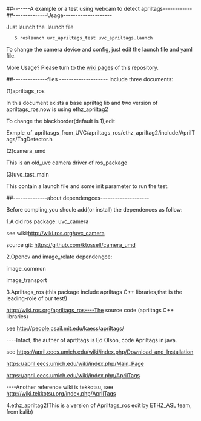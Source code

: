 ##-------A example or a test  using webcam to detect  apriltags------------
##--------------Usage--------------------

   Just launch the .launch file
   
```
   $ roslaunch uvc_apriltags_test uvc_apriltags.launch
```
 
   To change the camera device and config, just edit the launch file and yaml file.

   More Usage? Please turn to the  [wiki pages](https://bitbucket.org/HITSZ-NRSL/hitsz_apriltags_ros/wiki/Home) of this repository.

##--------------files --------------------
Include three documents:

(1)apriltags_ros

   In this document exists a base apriltag lib and two version of apriltags_ros,now is using ethz_apriltag2

   To change the blackborder(default is 1),edit 

   Exmple_of_apriltasgs_from_UVC/apriltags_ros/ethz_apriltag2/include/AprilTags/TagDetector.h

(2)camera_umd

   This is an old_uvc camera driver of ros_package
    
(3)uvc_tast_main

   This contain a launch file and some init parameter to run the test. 
    
##--------------about dependengces--------------------

Before compling,you shoule add(or install) the dependences as follow:

1.A old ros package:   uvc_camera

   see wiki:http://wiki.ros.org/uvc_camera

   source git:   https://github.com/ktossell/camera_umd

2.Opencv and image_relate dependengce:

   image_common
   
   image_transport
   
3.Apriltags_ros (this package include apriltags C++ libraries,that is the leading-role of our test!)

   http://wiki.ros.org/apriltags_ros----The source code (apriltags C++ libraries) 

   see   http://people.csail.mit.edu/kaess/apriltags/

   ----Infact, the auther of aprtltags is Ed Olson, code Apriltags in java.
   
   see https://april.eecs.umich.edu/wiki/index.php/Download_and_Installation

   https://april.eecs.umich.edu/wiki/index.php/Main_Page

   https://april.eecs.umich.edu/wiki/index.php/AprilTags

   ----Another reference wiki is tekkotsu, see http://wiki.tekkotsu.org/index.php/AprilTags
   
4.ethz_apriltag2(This is a version of Apriltags_ros edit by ETHZ_ASL team, from kalib)


